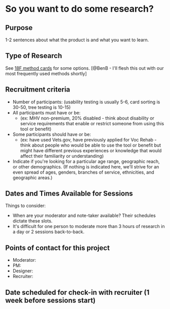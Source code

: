 # So you want to do some research?

## Purpose
1-2 sentences about what the product is and what you want to learn.

## Type of Research 
See [18F method cards](https://methods.18f.gov/) for some options. [@BenB - I'll flesh this out with our most frequently used methods shortly]

## Recruitment criteria
* Number of participants: (usability testing is usually 5-6, card sorting is 30-50, tree testing is 10-15)
* All participants must have or be:
   * (ex: MHV non-premium, 20% disabled - think about disability or service requirements that enable or restrict someone from using this tool or benefit)
* Some participants should have or be:
  * (ex: have used Vets.gov, have previously applied for Voc Rehab - think about people who would be able to use the tool or benefit but might have different previous experiences or knowledge that would affect their familiarity or understanding)
* Indicate if you're looking for a particular age range, geographic reach, or other demographics. (If nothing is indicated here, we'll strive for an even spread of ages, genders, branches of service, ethnicities, and geographic areas.) 

## Dates and Times Available for Sessions
Things to consider:
* When are your moderator and note-taker available? Their schedules dictate these slots.
* It's difficult for one person to moderate more than 3 hours of research in a day or 2 sessions back-to-back.

## Points of contact for this project
* Moderator:
* PM:
* Designer:
* Recruiter:

## Date scheduled for check-in with recruiter (1 week before sessions start)
